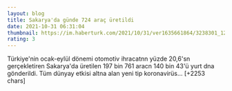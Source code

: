 ```yaml
--- 
layout: blog
title: Sakarya'da günde 724 araç üretildi
date: 2021-10-31 06:31:04
thumbnail: https://im.haberturk.com/2021/10/31/ver1635661864/3238301_1200x627.jpg
rating: 3
---
```

Türkiye'nin ocak-eylül dönemi otomotiv ihracatnn yüzde 20,6'sn gerçekletiren Sakarya'da üretilen 197 bin 761 aracn 140 bin 43'ü yurt dna gönderildi.
Tüm dünyay etkisi altna alan yeni tip koronavirüs… [+2253 chars]